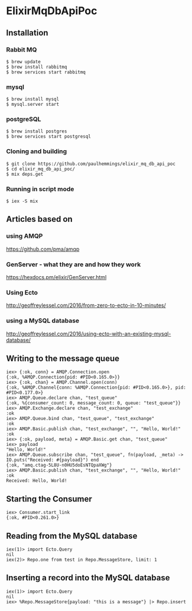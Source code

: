 # ElixirMqDbApiPoc

## Installation

### Rabbit MQ

````
$ brew update
$ brew install rabbitmq
$ brew services start rabbitmq
````

### mysql

````
$ brew install mysql
$ mysql.server start
````

### postgreSQL

````
$ brew install postgres
$ brew services start postgresql
````

### Cloning and building

````
$ git clone https://github.com/paulhemmings/elixir_mq_db_api_poc
$ cd elixir_mq_db_api_poc/
$ mix deps.get
````

### Running in script mode

````
$ iex -S mix
````

## Articles based on

### using AMQP
https://github.com/pma/amqp

### GenServer - what they are and how they work
https://hexdocs.pm/elixir/GenServer.html

### Using Ecto
http://geoffreylessel.com/2016/from-zero-to-ecto-in-10-minutes/

### using a MySQL database
http://geoffreylessel.com/2016/using-ecto-with-an-existing-mysql-database/

## Writing to the message queue

````
iex> {:ok, conn} = AMQP.Connection.open
{:ok, %AMQP.Connection{pid: #PID<0.165.0>}}
iex> {:ok, chan} = AMQP.Channel.open(conn)
{:ok, %AMQP.Channel{conn: %AMQP.Connection{pid: #PID<0.165.0>}, pid: #PID<0.177.0>}
iex> AMQP.Queue.declare chan, "test_queue"
{:ok, %{consumer_count: 0, message_count: 0, queue: "test_queue"}}
iex> AMQP.Exchange.declare chan, "test_exchange"
:ok
iex> AMQP.Queue.bind chan, "test_queue", "test_exchange"
:ok
iex> AMQP.Basic.publish chan, "test_exchange", "", "Hello, World!"
:ok
iex> {:ok, payload, meta} = AMQP.Basic.get chan, "test_queue"
iex> payload
"Hello, World!"
iex> AMQP.Queue.subscribe chan, "test_queue", fn(payload, _meta) -> IO.puts("Received: #{payload}") end
{:ok, "amq.ctag-5L8U-n0HU5doEsNTQpaXWg"}
iex> AMQP.Basic.publish chan, "test_exchange", "", "Hello, World!"
:ok
Received: Hello, World!
````

## Starting the Consumer
````
iex> Consumer.start_link
{:ok, #PID<0.261.0>}
````
## Reading from the MySQL database

````
iex(1)> import Ecto.Query
nil
iex(2)> Repo.one from test in Repo.MessageStore, limit: 1
````

## Inserting a record into the MySQL database

````
iex(1)> import Ecto.Query
nil
iex> %Repo.MessageStore{payload: "this is a message"} |> Repo.insert
````
